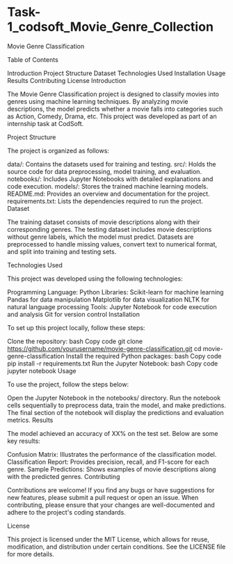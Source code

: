 # Task-1_codsoft_Movie_Genre_Collection


Movie Genre Classification

Table of Contents

Introduction
Project Structure
Dataset
Technologies Used
Installation
Usage
Results
Contributing
License
Introduction

The Movie Genre Classification project is designed to classify movies into genres using machine learning techniques. By analyzing movie descriptions, the model predicts whether a movie falls into categories such as Action, Comedy, Drama, etc. This project was developed as part of an internship task at CodSoft.

Project Structure

The project is organized as follows:

data/: Contains the datasets used for training and testing.
src/: Holds the source code for data preprocessing, model training, and evaluation.
notebooks/: Includes Jupyter Notebooks with detailed explanations and code execution.
models/: Stores the trained machine learning models.
README.md: Provides an overview and documentation for the project.
requirements.txt: Lists the dependencies required to run the project.
Dataset

The training dataset consists of movie descriptions along with their corresponding genres. The testing dataset includes movie descriptions without genre labels, which the model must predict. Datasets are preprocessed to handle missing values, convert text to numerical format, and split into training and testing sets.

Technologies Used

This project was developed using the following technologies:

Programming Language: Python
Libraries:
Scikit-learn for machine learning
Pandas for data manipulation
Matplotlib for data visualization
NLTK for natural language processing
Tools:
Jupyter Notebook for code execution and analysis
Git for version control
Installation

To set up this project locally, follow these steps:

Clone the repository:
bash
Copy code
git clone https://github.com/yourusername/movie-genre-classification.git
cd movie-genre-classification
Install the required Python packages:
bash
Copy code
pip install -r requirements.txt
Run the Jupyter Notebook:
bash
Copy code
jupyter notebook
Usage

To use the project, follow the steps below:

Open the Jupyter Notebook in the notebooks/ directory.
Run the notebook cells sequentially to preprocess data, train the model, and make predictions.
The final section of the notebook will display the predictions and evaluation metrics.
Results

The model achieved an accuracy of XX% on the test set. Below are some key results:

Confusion Matrix: Illustrates the performance of the classification model.
Classification Report: Provides precision, recall, and F1-score for each genre.
Sample Predictions: Shows examples of movie descriptions along with the predicted genres.
Contributing

Contributions are welcome! If you find any bugs or have suggestions for new features, please submit a pull request or open an issue. When contributing, please ensure that your changes are well-documented and adhere to the project's coding standards.

License

This project is licensed under the MIT License, which allows for reuse, modification, and distribution under certain conditions. See the LICENSE file for more details.
